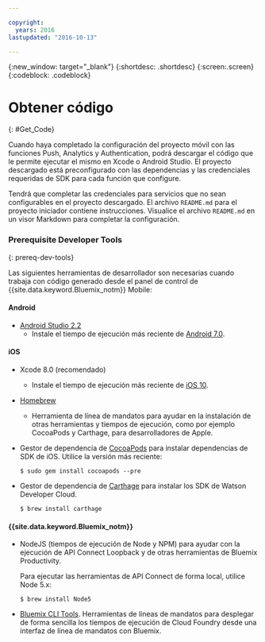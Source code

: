 ```yaml
---

copyright:
  years: 2016
lastupdated: "2016-10-13"

---
```

{:new_window: target="_blank"}
{:shortdesc: .shortdesc}
{:screen:.screen}
{:codeblock: .codeblock}

# Obtener código
{: #Get_Code}

Cuando haya completado la configuración del proyecto móvil con las funciones Push, Analytics y Authentication, podrá descargar el código que le permite ejecutar el mismo en Xcode o Android Studio. El proyecto descargado está preconfigurado con las dependencias y las credenciales requeridas de SDK para cada función que configure.

Tendrá que completar las credenciales para servicios que no sean configurables en el proyecto descargado. El archivo `README.md` para el proyecto iniciador contiene instrucciones. Visualice el archivo `README.md` en un visor Markdown para completar la configuración.

### Prerequisite Developer Tools
{: prereq-dev-tools}

Las siguientes herramientas de desarrollador son necesarias cuando trabaja con código generado desde el panel de control de {{site.data.keyword.Bluemix_notm}} Mobile:

#### Android
* [Android Studio 2.2](https://developer.android.com/studio)
	* Instale el tiempo de ejecución más reciente de [Android 7.0](https://www.android.com/versions/nougat-7-0/).

#### iOS
* Xcode 8.0 (recomendado)
	* Instale el tiempo de ejecución más reciente de [iOS 10](http://www.apple.com/ios/ios-10/).
* [Homebrew](http://brew.sh/)
	* Herramienta de línea de mandatos para ayudar en la instalación de otras herramientas y tiempos de ejecución, como por ejemplo CocoaPods y Carthage, para desarrolladores de Apple.
* Gestor de dependencia de [CocoaPods](https://cocoapods.org/) para instalar dependencias de SDK de iOS. Utilice la versión más reciente:

	```
	$ sudo gem install cocoapods --pre
	```
* Gestor de dependencia de [Carthage](https://github.com/Carthage/Carthage) para instalar los SDK de Watson Developer Cloud.

	```
	$ brew install carthage
	```

#### {{site.data.keyword.Bluemix_notm}}
* NodeJS (tiempos de ejecución de Node y NPM) para ayudar con la ejecución de API Connect Loopback y de otras herramientas de Bluemix Productivity.

	Para ejecutar las herramientas de API Connect de forma local, utilice Node 5.x:
	```
	$ brew install Node5
	```

* [Bluemix CLI Tools](http://clis.ng.bluemix.net/ui/home.html).
Herramientas de líneas de mandatos para desplegar de forma sencilla los tiempos de ejecución de Cloud Foundry desde una interfaz de línea de mandatos con Bluemix.  
